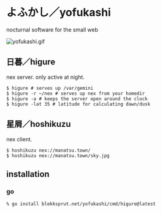 # よふかし／yofukashi

nocturnal software for the small web

![yofukashi.gif]()

## 日暮／higure

nex server. only active at night.

```
$ higure # serves up /var/gemini
$ higure -r ~/nex # serves up nex from your homedir
$ higure -a # keeps the server open around the clock
$ higure -lat 35 # latitude for calculating dawn/dusk
```

## 星屑／hoshikuzu

nex client.

```
$ hoshikuzu nex://manatsu.town/
$ hoshikuzu nex://manatsu.town/sky.jpg
```

## installation

### go

```
% go install blekksprut.net/yofukashi/cmd/higure@latest
```


